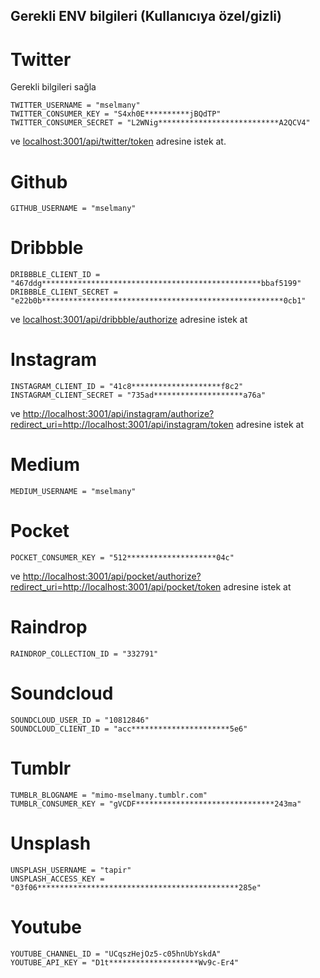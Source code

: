 ## Gerekli ENV bilgileri (Kullanıcıya özel/gizli)

# Twitter

Gerekli bilgileri sağla

```
TWITTER_USERNAME = "mselmany"
TWITTER_CONSUMER_KEY = "S4xh0E**********jBQdTP"
TWITTER_CONSUMER_SECRET = "L2WNig***************************A2QCV4"
```

ve [localhost:3001/api/twitter/token](localhost:3001/api/twitter/token) adresine istek at.

# Github

```
GITHUB_USERNAME = "mselmany"
```

# Dribbble

```
DRIBBBLE_CLIENT_ID = "467ddg*************************************************bbaf5199"
DRIBBBLE_CLIENT_SECRET = "e22b0b******************************************************0cb1"
```

ve [localhost:3001/api/dribbble/authorize](localhost:3001/api/dribbble/authorize) adresine istek at

# Instagram

```
INSTAGRAM_CLIENT_ID = "41c8********************f8c2"
INSTAGRAM_CLIENT_SECRET = "735ad********************a76a"
```

ve [http://localhost:3001/api/instagram/authorize?redirect_uri=http://localhost:3001/api/instagram/token](http://localhost:3001/api/instagram/authorize?redirect_uri=http://localhost:3001/api/instagram/token) adresine istek at

# Medium

```
MEDIUM_USERNAME = "mselmany"
```

# Pocket

```
POCKET_CONSUMER_KEY = "512********************04c"
```

ve [http://localhost:3001/api/pocket/authorize?redirect_uri=http://localhost:3001/api/pocket/token](http://localhost:3001/api/pocket/authorize?redirect_uri=http://localhost:3001/api/pocket/token) adresine istek at

# Raindrop

```
RAINDROP_COLLECTION_ID = "332791"
```

# Soundcloud

```
SOUNDCLOUD_USER_ID = "10812846"
SOUNDCLOUD_CLIENT_ID = "acc**********************5e6"
```

# Tumblr

```
TUMBLR_BLOGNAME = "mimo-mselmany.tumblr.com"
TUMBLR_CONSUMER_KEY = "gVCDF*******************************243ma"
```

# Unsplash

```
UNSPLASH_USERNAME = "tapir"
UNSPLASH_ACCESS_KEY = "03f06*********************************************285e"
```

# Youtube

```
YOUTUBE_CHANNEL_ID = "UCqszHejOz5-c05hnUbYskdA"
YOUTUBE_API_KEY = "D1t********************Wv9c-Er4"
```
